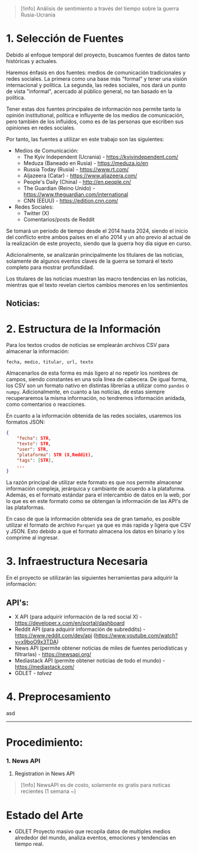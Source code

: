 >[!info] Análisis de sentimiento a través del tiempo sobre la guerra Rusia-Ucrania

# 1. Selección de Fuentes

Debido al enfoque temporal del proyecto, buscamos fuentes de datos tanto históricas y actuales.

Haremos énfasis en dos fuentes: medios de comunicación tradicionales y redes sociales. La primera como una base más "formal" y tener una visión internacional y política. La segunda, las redes sociales, nos dará un punto de vista "informal", acercado al público general, no tan basado en la política. 

Tener estas dos fuentes principales de información nos permite tanto la opinión institutional, política e influyente de los medios de comunicación, pero también de los influidos, como es de las personas que escriben sus opiniones en redes sociales.

Por tanto, las fuentes a utilizar en este trabajo son las siguientes:
- Medios de Comunicación:
	- The Kyiv Independent (Ucrania) - https://kyivindependent.com/
	- Meduza (Baneado en Rusia) - https://meduza.io/en
	- Russia Today (Rusia) - https://www.rt.com/
	- Aljazeera (Catar) - https://www.aljazeera.com/
	- People's Daily (China) - http://en.people.cn/
	- The Guardian (Reino Unido) - https://www.theguardian.com/international
	- CNN (EEUU) - https://edition.cnn.com/
- Redes Sociales:
	- Twitter (X)
	- Comentarios/posts de Reddit


Se tomará un periodo de tiempo desde el 2014 hasta 2024, siendo el inicio del conflicto entre ambos países en el año 2014  y un año previo al actual de la realización de este proyecto, siendo que la guerra hoy día sigue en curso.

Adicionalmente, se analizarán principalmente los titulares de las noticias, solamente de algunos eventos claves de la guerra se tomará el texto completo para mostrar profundidad.

Los titulares de las noticias muestran las macro tendencias en las noticias, mientras que el texto revelan ciertos cambios menores en los sentimientos


## Noticias:


# 2. Estructura de la Información

Para los textos crudos de noticias se emplearán archivos CSV para almacenar la información:

```csv
fecha, medio, titular, url, texto
```

Almacenarlos de esta forma es más ligero al no repetir los nombres de campos, siendo constantes en una sola línea de cabecera. De igual forma, los CSV son un formato nativo en distintas librerías a utilizar como `pandas` o `numpy`. Adicionalmente, en cuanto a las noticias, de estas siempre recuperaremos la misma información, no tendremos información anidada, como comentarios o reacciones.

En cuanto a la información obtenida de las redes sociales, usaremos los formatos JSON:
```json
{
	"fecha": STR,
	"texto": STR,
	"user": STR,
	"plataforma": STR (X,Reddit),
	"tags": [STR],
	...
}
```

La razón principal de utilizar este formato es que nos permite almacenar información compleja, jerárquica y cambiante de acuerdo a la plataforma. Además, es el formato estándar para el intercambio de datos en la web, por lo que es en este formato como se obtengan la información de las API's de las plataformas.

En caso de que la información obtenida sea de gran tamaño, es posible utilizar el formato de archivo `Parquet` ya que es más rapida y ligera que CSV y JSON. Esto debido a que el formato almacena los datos en binario y los comprime al ingresar. 

# 3. Infraestructura Necesaria

En el proyecto se utilizarán las siguientes herramientas para adquirir la información:

## API's:

- X API (para adquirir información de la red social X) - https://developer.x.com/en/portal/dashboard
- Reddit API  (para adquirir información de subreddits) - https://www.reddit.com/dev/api (https://www.youtube.com/watch?v=x9boO9x3TDA)
- News API (permite obtener noticias de miles de fuentes periodísticas y filtrarlas) - https://newsapi.org/
- Mediastack API (permite obtener noticias de todo el mundo) - https://mediastack.com/
- GDLET - *talvez*


# 4. Preprocesamiento

asd


___
# Procedimiento:

### 1. News API
1. Registration in News API

>[!info] NewsAPI es de costo, solamente es gratis para noticas recientes (1 semana ~)

# Estado del Arte

 - GDLET
Proyecto masivo que recopila datos de multiples medios alrededor del mundo, analiza eventos, emociones y tendencias en tiempo real.

